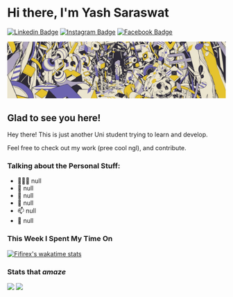 # Hi there, I'm **Yash Saraswat** 

[![Linkedin Badge](https://img.shields.io/badge/LinkedIn-0077B5?style=for-the-badge&logo=linkedin&logoColor=white)](https://www.linkedin.com/in/yash-saraswat-b93a95179/)
[![Instagram Badge](https://img.shields.io/badge/Instagram-E4405F?style=for-the-badge&logo=instagram&logoColor=white)](https://www.instagram.com/yashshsh_37/)
[![Facebook Badge](https://img.shields.io/badge/Facebook-1877F2?style=for-the-badge&logo=facebook&logoColor=white)](https://www.facebook.com/yash.saraswat.549/)

<img align="centre" alt="GIF" src="https://github.com/Fifirex/Fifirex/blob/main/upImg.jpeg" />

## Glad to see you here!

Hey there! This is just another Uni student trying to learn and develop. 

Feel free to check out my work (pree cool ngl), and contribute.

### Talking about the Personal Stuff:

- 👨🏻‍💻  null
- 🚀  null
- 💬  null
- 📝  null
- 📫  null
- 📝  null


### This Week I Spent My Time On
[![Fifirex's wakatime stats](https://github-readme-stats.vercel.app/api/wakatime?username=Fifirex&langs_count=6&layout=compact&theme=vision-friendly-dark)](https://github.com/anuraghazra/github-readme-stats)

### Stats that *amaze*
<p>
  <img height="180em" src="https://github-readme-stats.vercel.app/api?username=Fifirex&show_icons=true&count_private=true&include_all_commits=true&theme=vision-friendly-dark" />
  <img height="180em" src="https://github-readme-stats.vercel.app/api/top-langs/?username=Fifirex&show_icons=true&layout=compact&langs_count=8&theme=vision-friendly-dark"/>
</p>
